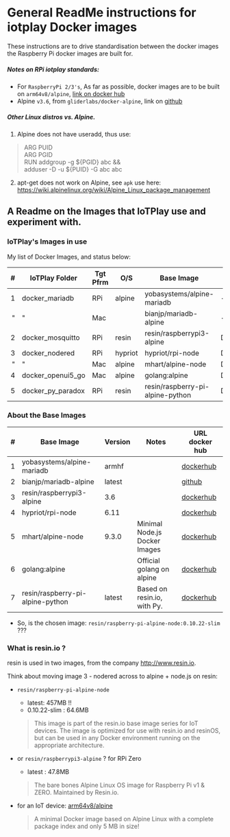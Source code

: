 # General ReadMe instructions for iotplay Docker images

These instructions are to drive standardisation between the docker images the Raspberry Pi docker images are built for.

##### Notes on RPi iotplay standards:
- For `RaspberryPi 2/3's`, As far as possible, docker images are to be built on `arm64v8/alpine`, [link on docker hub](https://hub.docker.com/r/arm64v8/alpine/)
- Alpine `v3.6`, from `gliderlabs/docker-alpine`, link on [github](https://github.com/gliderlabs/docker-alpine)

##### Other Linux distros vs. Alpine.

1. Alpine does not have useradd, thus use:

  > ARG PUID  
  > ARG PGID  
  > RUN addgroup -g ${PGID} abc && \
    adduser -D -u ${PUID} -G abc abc  


2. apt-get does not work on Alpine, see `apk` use here: https://wiki.alpinelinux.org/wiki/Alpine_Linux_package_management

## A Readme on the Images that IoTPlay use and experiment with.

### IoTPlay's Images in use
My list of Docker Images, and status below:

|#|IoTPlay Folder    |Tgt Pfrm | O/S   | Base Image                     |Dockerfile           |Status
|-:|---------------- |---------| ----- | -------------------------------|---------------------|------
|1|docker_mariadb    |RPi      |alpine |yobasystems/alpine-mariadb      |--none--             |Prod
|"| "                |Mac      |       |bianjp/mariadb-alpine           |--none--             |Dev
|2|docker_mosquitto  |RPi      |resin  |resin/raspberrypi3-alpine       |Dockerfile_resinPi3  |Prod
|3|docker_nodered    |RPi      |hypriot|hypriot/rpi-node                |Dockerfile_hypriot611|Prod
|"| "                |Mac      |alpine |mhart/alpine-node               |Dockerfile_MacAlpine |Dev
|4|docker_openui5_go |Mac      |alpine |golang:alpine                   |Dockerfile_openui5   |Dev
|5|docker_py_paradox |RPi      |resin  |resin/raspberry-pi-alpine-python|Dockerfile_py_paradox|Test

### About the Base Images

|#| Base Image                      |Version| Notes                       | URL docker hub
|-:|--------------------------------|-------|-----------------------------|-------------
|1|yobasystems/alpine-mariadb       |armhf  |                             |[dockerhub](https://hub.docker.com/r/bianjp/mariadb-alpine/)
|2|bianjp/mariadb-alpine            |latest |                             |[github](https://github.com/bianjp/docker-mariadb-alpine)
|3|resin/raspberrypi3-alpine        |3.6    |                             |[dockerhub](https://hub.docker.com/r/resin/raspberrypi3-alpine/)
|4|hypriot/rpi-node                 |6.11   |                             |[dockerhub](https://hub.docker.com/r/hypriot/rpi-node/)
|5|mhart/alpine-node                |9.3.0  |Minimal Node.js Docker Images|[dockerhub](https://hub.docker.com/r/mhart/alpine-node/)
|6|golang:alpine                    |       |Official golang on alpine    |[dockerhub](https://hub.docker.com/_/golang/)
|7|resin/raspberry-pi-alpine-python |latest |Based on resin.io, with Py.                      |[dockerhub](https://hub.docker.com/r/resin/raspberry-pi-alpine-python/)


- So, is the chosen image: `resin/raspberry-pi-alpine-node:0.10.22-slim` ???

### What is resin.io ?

resin is used in two images, from the company http://www.resin.io.

Think about moving image 3 - nodered across to alpine + node.js on resin:

- `resin/raspberry-pi-alpine-node`  
  - latest: 457MB !!
  - 0.10.22-slim : 64.6MB

  > This image is part of the resin.io base image series for IoT devices. The image is optimized for use with resin.io and resinOS, but can be used in any Docker environment running on the appropriate architecture.  


- or `resin/raspberrypi3-alpine` ?  for RPi Zero
  - latest : 47.8MB    

  > The bare bones Alpine Linux OS image for Raspberry Pi v1 & ZERO. Maintained by Resin.io.

- for an IoT device: [arm64v8/alpine](https://hub.docker.com/r/arm64v8/alpine/)
  > A minimal Docker image based on Alpine Linux with a complete package index and only 5 MB in size!
